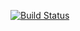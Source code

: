 [![Build Status](https://travis-ci.org/viacheslavokolitiy/kotlin-tdd-mvp.svg?branch=master)](https://travis-ci.org/viacheslavokolitiy/kotlin-tdd-mvp.svg?branch=master)